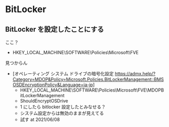 # BitLocker

## BitLocker を設定したことにする
ここ？

- HKEY_LOCAL_MACHINE\SOFTWARE\Policies\Microsoft\FVE

見つからん

- [オペレーティング システム ドライブの暗号化設定 https://admx.help/?Category=MDOP&Policy=Microsoft.Policies.BitLockerManagement::BMSOSDEncryptionPolicy&Language=ja-jp]
    - HKEY_LOCAL_MACHINE\SOFTWARE\Policies\Microsoft\FVE\MDOPBitLockerManagement
    - ShouldEncryptOSDrive
    - 1 にしたら bitlocker 設定したとみなせる？
    - システム設定からは無効のままが見えてる
    - 試す at 2021/06/08
